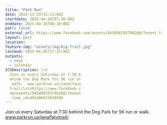 ```yaml
---
title: "Park Run"
date: 2024-12-15T15:13:00Z
startdate: 2025-04-26T07:30:00Z
enddate: 2025-04-26T08:30:00Z
patr: false
external_url: https://www.facebook.com/events/945486783706268/?event_time_id=945486937039586
layout: post
location: 
feature-img: "assets/img/big-trail.jpg"
lastmod: 2025-04-05T17:15:06Z
outputs:
  - html
  - calendar
ICSDescription: |+2
  Join us every Saturday at 7:30 b  ehind the Dog Park for 5K run or   walk.  www.parkrun.us/janalfano  trail/\n\nhttps://www.facebook.c  om/events/945486783706268/?event  _time_id=945486937039586
---
```


Join us every Saturday at 7&#58;30 behind the Dog Park for 5K run or walk.  www.parkrun.us/janalfanotrail/<br>
  <br>
  
